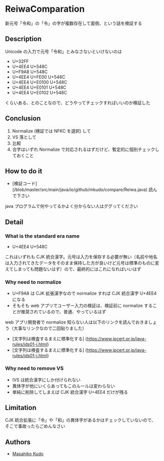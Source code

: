 # ReiwaComparation
新元号「令和」の「令」の字が複数存在して面倒、という話を検証する

## Description
Unicode の入力で元号「令和」とみなさないといけないのは

- U+32FF
- U+4EE4 U+548C
- U+F9A8 U+548C
- U+4EE4 U+FE00 U+548C
- U+4EE4 U+E0100 U+548C
- U+4EE4 U+E0101 U+548C
- U+4EE4 U+E0102 U+548C

くらいある、とのことなので、どうやってチェックすればいいのか検証した

## Conclusion

1. Normalize (検証では NFKC を選択) して
1. VS 落として
1. 比較
1. 合字はいずれ Normalize で対応されるはずだけど、暫定的に個別チェックしておくこと

## How to do it

- [検証コード] (/blob/master/src/main/java/io/github/mkudo/compare/Reiwa.java) 読んで下さい

java プログラムで何やってるかよく分からない人はググってください

## Detail
### What is the standard era name

- U+4EE4 U+548C

これはいずれも CJK 統合漢字。元号は入力を保存する必要が無い（名前や地名は入力されてきたデータをそのまま保持した方が良いけど元号は標準のものに変えてしまっても問題ないはず）ので、最終的にはこれになればいいはず

### Why need to normalize

- U+F9A8 は CJK 拡張漢字なので normalize すれば CJK 統合漢字 U+4EE4 になる
- そもそも web アプリでユーザー入力の検証は、検証前に normalize することが推奨されているので、普通、やっているはず

web アプリ開発者で normalize 知らない人は以下のリンクを読んでおきましょう（大事なリンクなので二回貼りました）
- [文字列は検査するまえに標準化する] (https://www.jpcert.or.jp/java-rules/ids01-j.html)
- [文字列は検査するまえに標準化する] (https://www.jpcert.or.jp/java-rules/ids01-j.html)

### Why need to remove VS

- IVS は統合漢字にしか付けられない
- 異体字が他にいくらあってもこのルールは変わらない
- 単純に削除してしまえば CJK 統合漢字 U+4EE4 だけが残る

## Limitation

CJK 統合拡張に「令」や「和」の異体字があるかはチェックしていないので、そこで事故ったらごめんなさい

## Authors
- [Masahiko Kudo](https://github.com/MKudo)
